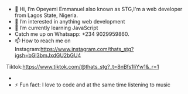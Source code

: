 - 👋 Hi, I’m Opeyemi Emmanuel also known as STG,I'm a web developer from Lagos State, Nigeria.
- 👀 I’m interested in anything web development
- 🌱 I’m currently learning JavaScript
- Catch me up on Whatsapp: +234 9029959860.
- 📫 How to reach me on Instagram:https://www.instagram.com/thats_stg?igsh=bGl3bmJxdGU2bGU4

Tiktok:https://www.tiktok.com/@thats_stg?_t=8nBfs1liYw1&_r=1

- 
- ⚡ Fun fact: I love to code and at the same time listening to music

<!---
lifeofstg/lifeofstg is a ✨ special ✨ repository because its `README.md` (this file) appears on your GitHub profile.
You can click the Preview link to take a look at your changes.
--->
